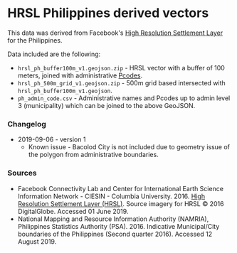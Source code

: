 # HRSL Philippines derived vectors

This data was derived from Facebook's [High Resolution Settlement Layer](https://ai.facebook.com/blog/mapping-the-world-to-help-aid-workers-with-weakly-semi-supervised-learning/) for the Philippines.

Data included are the following:

* `hrsl_ph_buffer100m_v1.geojson.zip` - HRSL vector with a buffer of 100 meters, joined with administrative [Pcodes](https://www.humanitarianresponse.info/en/help/cod-pcodes-use-hrinfo).
* `hrsl_ph_500m_grid_v1.geojson.zip` - 500m grid based intersected with `hrsl_ph_buffer100m_v1.geojson`.
* `ph_admin_code.csv` - Administrative names and Pcodes up to admin level 3 (municipality) which can be joined to the above GeoJSON.
 
### Changelog

* 2019-09-06 - version 1
  * Known issue - Bacolod City is not included due to geometry issue of the polygon from administrative boundaries.

### Sources
* Facebook Connectivity Lab and Center for International Earth Science Information Network - CIESIN - Columbia University. 2016. [High Resolution Settlement Layer (HRSL)](https://www.ciesin.columbia.edu/data/hrsl/). Source imagery for HRSL © 2016 DigitalGlobe. Accessed 01 June 2019.
* National Mapping and Resource Information Authority (NAMRIA), Philippines Statistics Authority (PSA). 2016. Indicative Municipal/City boundaries of the Philippines (Second quarter 2016).  Accessed 12 August 2019.
